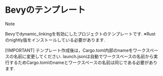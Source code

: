 
# Bevyのテンプレート

> [!NOTE]
> Bevyでdynamic_linkingを有効にしたプロジェクトのテンプレートです.
  ※Rustのnightly版をインストールしている必要があります.
>
> [!IMPORTANT]
> テンプレート作成後は，Cargo.toml内部のnameをワークスペースの名前に変更してください.
  launch.jsonは自動でワークスペースの名前から実行するためCargo.tomlのnameとワークスペースの名前は同じである必要があります.
